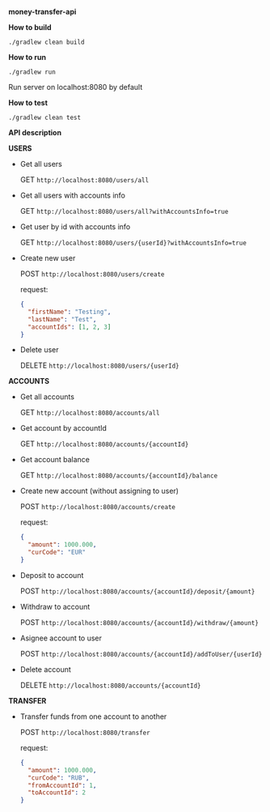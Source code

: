 **money-transfer-api**

**How to build**

`./gradlew clean build`

**How to run**

`./gradlew run`

Run server on localhost:8080 by default

**How to test**

`./gradlew clean test`

**API description**

**USERS**

<ul>

<li>Get all users <br/>

GET `http://localhost:8080/users/all`
</li>

<li>
Get all users with accounts info </br>

GET `http://localhost:8080/users/all?withAccountsInfo=true`
</li>

<li>
Get user by id with accounts info </br>

GET `http://localhost:8080/users/{userId}?withAccountsInfo=true`
</li>

<li>
Create new user </br>

POST `http://localhost:8080/users/create`

request: 
```json
{
  "firstName": "Testing",
  "lastName": "Test",
  "accountIds": [1, 2, 3]
}
```
</li>

<li>
Delete user </br>

DELETE `http://localhost:8080/users/{userId}`
</li>

</ul>

**ACCOUNTS**

<ul>
<li>
Get all accounts <br/>

GET `http://localhost:8080/accounts/all`
</li>
<li>
Get account by accountId </br>

GET `http://localhost:8080/accounts/{accountId}`
</li>

<li>
Get account balance

GET `http://localhost:8080/accounts/{accountId}/balance`
</li>

<li>
Create new account (without assigning to user) <br/>

POST `http://localhost:8080/accounts/create`

request:
```json
{
  "amount": 1000.000,
  "curCode": "EUR"
}
```
</li>

<li>
Deposit to account </br>

POST `http://localhost:8080/accounts/{accountId}/deposit/{amount}`
</li>
<li>
Withdraw to account </br>

POST `http://localhost:8080/accounts/{accountId}/withdraw/{amount}`
</li>
<li>
Asignee account to user</br>

POST `http://localhost:8080/accounts/{accountId}/addToUser/{userId}`
</li>

<li>
Delete account</br>

DELETE `http://localhost:8080/accounts/{accountId}`
</li>
</ul>

**TRANSFER**

<ul>
<li>
Transfer funds from one account to another

POST `http://localhost:8080/transfer`

request:
```json
{
  "amount": 1000.000,
  "curCode": "RUB",
  "fromAccountId": 1,
  "toAccountId": 2
}
```
</li>
</ul>